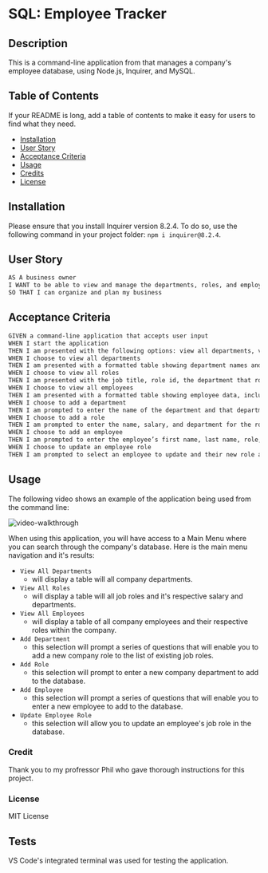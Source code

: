 # SQL: Employee Tracker

## Description

This is a command-line application from that manages a company's employee database, using Node.js, Inquirer, and MySQL.

## Table of Contents

If your README is long, add a table of contents to make it easy for users to find what they need.

- [Installation](#installation)
- [User Story](#user-story)
- [Acceptance Criteria](#acceptance-criteria)
- [Usage](#usage)
- [Credits](#credits)
- [License](#license)

## Installation

Please ensure that you install Inquirer version 8.2.4. To do so, use the following command in your project folder: `npm i inquirer@8.2.4`.

## User Story

```md
AS A business owner
I WANT to be able to view and manage the departments, roles, and employees in my company
SO THAT I can organize and plan my business
```

## Acceptance Criteria

```md
GIVEN a command-line application that accepts user input
WHEN I start the application
THEN I am presented with the following options: view all departments, view all roles, view all employees, add a department, add a role, add an employee, and update an employee role
WHEN I choose to view all departments
THEN I am presented with a formatted table showing department names and department ids
WHEN I choose to view all roles
THEN I am presented with the job title, role id, the department that role belongs to, and the salary for that role
WHEN I choose to view all employees
THEN I am presented with a formatted table showing employee data, including employee ids, first names, last names, job titles, departments, salaries, and managers that the employees report to
WHEN I choose to add a department
THEN I am prompted to enter the name of the department and that department is added to the database
WHEN I choose to add a role
THEN I am prompted to enter the name, salary, and department for the role and that role is added to the database
WHEN I choose to add an employee
THEN I am prompted to enter the employee’s first name, last name, role, and manager, and that employee is added to the database
WHEN I choose to update an employee role
THEN I am prompted to select an employee to update and their new role and this information is updated in the database 
```

## Usage

The following video shows an example of the application being used from the command line:

![video-walkthrough](./Assets/video-walkthrough.gif)

When using this application, you will have access to a Main Menu where you can search through the company's database. Here is the main menu navigation and it's results:
* `View All Departments`
    * will display a table will all company departments.
* `View All Roles`
    * will display a table will all job roles and it's respective salary and departments.
* `View All Employees`
    * will display a table of all company employees and their respective roles within the company.
* `Add Department`
    * this selection will prompt a series of questions that will enable you to add a new company role to the list of existing job roles. 
* `Add Role`
    * this selection will prompt to enter a new company department to add to the database. 
* `Add Employee`
    * this selection will prompt a series of questions that will enable you to enter a new employee to add to the database. 
* `Update Employee Role`
    * this selection will allow you to update an employee's job role in the database.

### Credit

Thank you to my profressor Phil who gave thorough instructions for this project. 

### License

MIT License

## Tests

VS Code's integrated terminal was used for testing the application.

